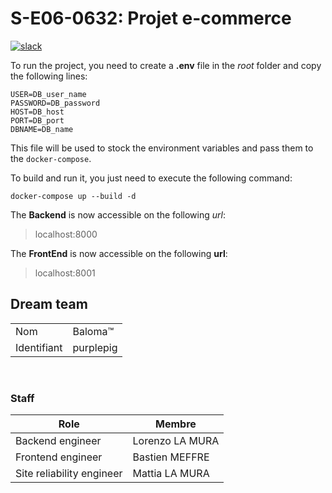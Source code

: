 # S-E06-0632: Projet e-commerce

[![slack](https://img.shields.io/badge/slack-join-yellow.svg?logo=slack)](https://join.slack.com/t/cerim1ecommer-qy81374/shared_invite/zt-1hgh8de7q-v1Mb4g6rwPH6yNzmU7bKNA)

To run the project, you need to create a **.env** file in the *root* folder and copy the following lines:
```text
USER=DB_user_name
PASSWORD=DB_password
HOST=DB_host
PORT=DB_port
DBNAME=DB_name
```
This file will be used to stock the environment variables and pass them to the ```docker-compose```.

To build and run it, you just need to execute the following command:
```shell
docker-compose up --build -d   
```
The **Backend** is now accessible on the following *url*:
> localhost:8000

The **FrontEnd** is now accessible on the following **url**:
> localhost:8001

## Dream team

|             |            |
| ----------- | ---------- |
| Nom         | Baloma™    |
| Identifiant | purplepig  | 🐷

<br>

### Staff


| Role                      | Membre          |
| ------------------------- | --------------- |
| Backend engineer          | Lorenzo LA MURA |
| Frontend engineer         | Bastien MEFFRE  |
| Site reliability engineer | Mattia LA MURA  |
